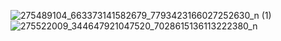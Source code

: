 ![275489104_663373141582679_7793423166027252630_n (1)](https://user-images.githubusercontent.com/100171477/159377307-d81f7d31-abff-4989-a74a-3a275f369315.png)
![275522009_344647921047520_7028615136113222380_n](https://user-images.githubusercontent.com/100171477/159379952-6181ab3d-abac-420e-8b28-64feecf8cc0c.png)
